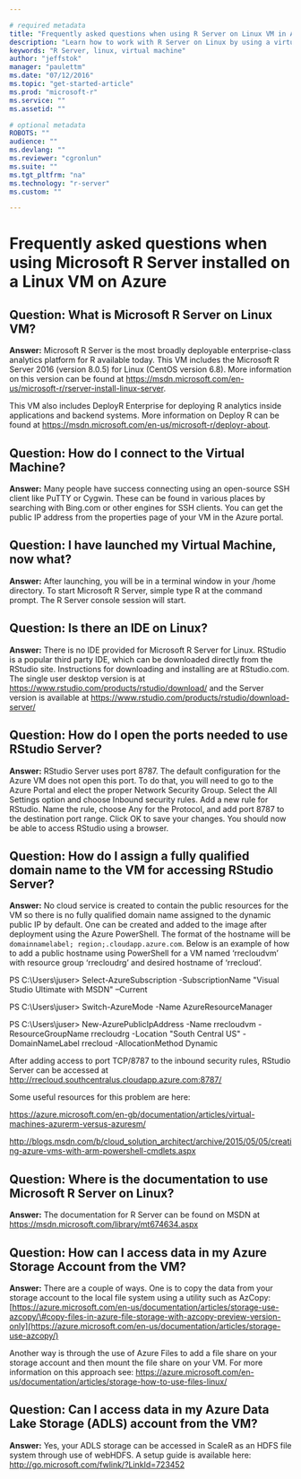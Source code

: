 ```yaml
---

# required metadata
title: "Frequently asked questions when using R Server on Linux VM in Azure | Microsoft Azure"
description: "Learn how to work with R Server on Linux by using a virtual machine in Azure."
keywords: "R Server, linux, virtual machine"
author: "jeffstok"
manager: "paulettm"
ms.date: "07/12/2016"
ms.topic: "get-started-article"
ms.prod: "microsoft-r"
ms.service: ""
ms.assetid: ""

# optional metadata
ROBOTS: ""
audience: ""
ms.devlang: ""
ms.reviewer: "cgronlun"
ms.suite: ""
ms.tgt_pltfrm: "na"
ms.technology: "r-server"
ms.custom: ""

---
```


# Frequently asked questions when using Microsoft R Server installed on a Linux VM on Azure

## Question: What is Microsoft R Server on Linux VM?

**Answer:** Microsoft R Server is the most broadly deployable enterprise-class analytics platform for R available today. This VM includes the Microsoft R Server 2016 (version 8.0.5) for Linux (CentOS version 6.8). More information on this version can be found at <https://msdn.microsoft.com/en-us/microsoft-r/rserver-install-linux-server>.

This VM also includes DeployR Enterprise for deploying R analytics inside applications and backend systems. More information on Deploy R can be found at <https://msdn.microsoft.com/en-us/microsoft-r/deployr-about>.

## Question: How do I connect to the Virtual Machine?

**Answer:** Many people have success connecting using an open-source SSH client like PuTTY or Cygwin. These can be found in various places by searching with Bing.com or other engines for SSH clients. You can get the public IP address from the properties page of your VM in the Azure portal.

## Question: I have launched my Virtual Machine, now what?

**Answer:** After launching, you will be in a terminal window in your /home directory. To start Microsoft R Server, simple type R at the command prompt. The R Server console session will start.

## Question: Is there an IDE on Linux?

**Answer:** There is no IDE provided for Microsoft R Server for Linux. RStudio is a popular third party IDE, which can be downloaded directly from the RStudio site. Instructions for downloading and installing are at RStudio.com. The single user desktop version is at <https://www.rstudio.com/products/rstudio/download/> and the Server version is available at <https://www.rstudio.com/products/rstudio/download-server/>

## Question: How do I open the ports needed to use RStudio Server?

**Answer:** RStudio Server uses port 8787. The default configuration for the Azure VM does not open this port. To do that, you will need to go to the Azure Portal and elect the proper Network Security Group. Select the All Settings option and choose Inbound security rules. Add a new rule for RStudio. Name the rule, choose Any for the Protocol, and add port 8787 to the destination port range. Click OK to save your changes. You should now be able to access RStudio using a browser.

## Question: How do I assign a fully qualified domain name to the VM for accessing RStudio Server?

**Answer:** No cloud service is created to contain the public resources for the VM so there is no fully qualified domain name assigned to the dynamic public IP by default. One can be created and added to the image after deployment using the Azure PowerShell. The format of the hostname will be ````domainnamelabel; region;.cloudapp.azure.com````. Below is an example of how to add a public hostname using PowerShell for a VM named ‘rrecloudvm’ with resource group ‘rrecloudrg’ and desired hostname of ‘rrecloud’.

PS C:\\Users\\juser> Select-AzureSubscription -SubscriptionName "Visual Studio Ultimate with MSDN" –Current

PS C:\\Users\\juser> Switch-AzureMode -Name AzureResourceManager

PS C:\\Users\\juser> New-AzurePublicIpAddress -Name rrecloudvm -ResourceGroupName rrecloudrg -Location "South Central US" -DomainNameLabel rrecloud -AllocationMethod Dynamic

After adding access to port TCP/8787 to the inbound security rules, RStudio Server can be accessed at <http://rrecloud.southcentralus.cloudapp.azure.com:8787/>

Some useful resources for this problem are here:

<https://azure.microsoft.com/en-gb/documentation/articles/virtual-machines-azurerm-versus-azuresm/>

<http://blogs.msdn.com/b/cloud_solution_architect/archive/2015/05/05/creating-azure-vms-with-arm-powershell-cmdlets.aspx>

## Question: Where is the documentation to use Microsoft R Server on Linux?

**Answer:** The documentation for R Server can be found on MSDN at <https://msdn.microsoft.com/library/mt674634.aspx>

## Question: How can I access data in my Azure Storage Account from the VM?

**Answer:** There are a couple of ways. One is to copy the data from your storage account to the local file system using a utility such as AzCopy: [https://azure.microsoft.com/en-us/documentation/articles/storage-use-azcopy/\#copy-files-in-azure-file-storage-with-azcopy-preview-version-only](https://azure.microsoft.com/en-us/documentation/articles/storage-use-azcopy/)

Another way is through the use of Azure Files to add a file share on your storage account and then mount the file share on your VM. For more information on this approach see: <https://azure.microsoft.com/en-us/documentation/articles/storage-how-to-use-files-linux/>

## Question: Can I access data in my Azure Data Lake Storage (ADLS) account from the VM?

**Answer:** Yes, your ADLS storage can be accessed in ScaleR as an HDFS file system through use of webHDFS. A setup guide is available here: <http://go.microsoft.com/fwlink/?LinkId=723452>
